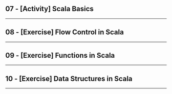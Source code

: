 ## 07 - [Activity] Scala Basics

***

## 08 - [Exercise] Flow Control in Scala

***

## 09 - [Exercise] Functions in Scala

***

## 10 - [Exercise] Data Structures in Scala

***
